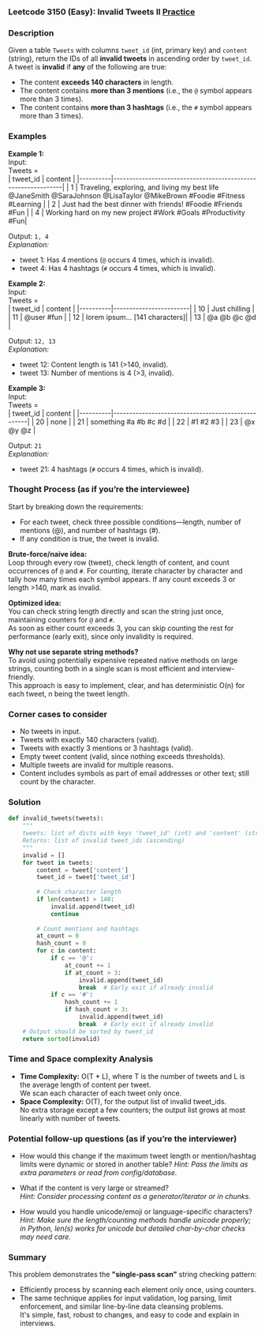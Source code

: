 ### Leetcode 3150 (Easy): Invalid Tweets II [Practice](https://leetcode.com/problems/invalid-tweets-ii)

### Description  
Given a table `Tweets` with columns `tweet_id` (int, primary key) and `content` (string), return the IDs of all **invalid tweets** in ascending order by `tweet_id`.  
A tweet is **invalid** if **any** of the following are true:
- The content **exceeds 140 characters** in length.
- The content contains **more than 3 mentions** (i.e., the `@` symbol appears more than 3 times).
- The content contains **more than 3 hashtags** (i.e., the `#` symbol appears more than 3 times).

### Examples  

**Example 1:**  
Input:  
Tweets =  
| tweet_id | content                                                      |
|----------|--------------------------------------------------------------|
| 1        | Traveling, exploring, and living my best life @JaneSmith @SaraJohnson @LisaTaylor @MikeBrown #Foodie #Fitness #Learning |
| 2        | Just had the best dinner with friends! #Foodie #Friends #Fun |
| 4        | Working hard on my new project #Work #Goals #Productivity #Fun|

Output: `1, 4`  
*Explanation:*
- tweet 1: Has 4 mentions (`@` occurs 4 times, which is invalid).
- tweet 4: Has 4 hashtags (`#` occurs 4 times, which is invalid).

**Example 2:**  
Input:  
Tweets =  
| tweet_id | content                |
|----------|------------------------|
| 10       | Just chilling          |
| 11       | @user #fun             |
| 12       | lorem ipsum...  [141 characters]|
| 13       | @a @b @c @d            |

Output: `12, 13`  
*Explanation:*
- tweet 12: Content length is 141 (>140, invalid).
- tweet 13: Number of mentions is 4 (>3, invalid).

**Example 3:**  
Input:  
Tweets =  
| tweet_id | content                                            |
|----------|---------------------------------------------------|
| 20       | none                                              |
| 21       | something #a #b #c #d                             |
| 22       | #1 #2 #3                                          |
| 23       | @x @y @z                                          |

Output: `21`  
*Explanation:*
- tweet 21: 4 hashtags (`#` occurs 4 times, which is invalid).

### Thought Process (as if you’re the interviewee)  
Start by breaking down the requirements:
- For each tweet, check three possible conditions—length, number of mentions (@), and number of hashtags (#).
- If any condition is true, the tweet is invalid.

**Brute-force/naive idea:**  
Loop through every row (tweet), check length of content, and count occurrences of `@` and `#`.
For counting, iterate character by character and tally how many times each symbol appears. If any count exceeds 3 or length >140, mark as invalid.

**Optimized idea:**  
You can check string length directly and scan the string just once, maintaining counters for `@` and `#`.  
As soon as either count exceeds 3, you can skip counting the rest for performance (early exit), since only invalidity is required.

**Why not use separate string methods?**  
To avoid using potentially expensive repeated native methods on large strings, counting both in a single scan is most efficient and interview-friendly.  
This approach is easy to implement, clear, and has deterministic O(n) for each tweet, n being the tweet length.

### Corner cases to consider  
- No tweets in input.
- Tweets with exactly 140 characters (valid).
- Tweets with exactly 3 mentions or 3 hashtags (valid).
- Empty tweet content (valid, since nothing exceeds thresholds).
- Multiple tweets are invalid for multiple reasons.
- Content includes symbols as part of email addresses or other text; still count by the character.

### Solution

```python
def invalid_tweets(tweets):
    """
    tweets: list of dicts with keys 'tweet_id' (int) and 'content' (str)
    Returns: list of invalid tweet_ids (ascending)
    """
    invalid = []
    for tweet in tweets:
        content = tweet['content']
        tweet_id = tweet['tweet_id']
        
        # Check character length
        if len(content) > 140:
            invalid.append(tweet_id)
            continue
        
        # Count mentions and hashtags
        at_count = 0
        hash_count = 0
        for c in content:
            if c == '@':
                at_count += 1
                if at_count > 3:
                    invalid.append(tweet_id)
                    break  # Early exit if already invalid
            if c == '#':
                hash_count += 1
                if hash_count > 3:
                    invalid.append(tweet_id)
                    break  # Early exit if already invalid
    # Output should be sorted by tweet_id
    return sorted(invalid)
```

### Time and Space complexity Analysis  

- **Time Complexity:** O(T \* L), where T is the number of tweets and L is the average length of content per tweet.  
  We scan each character of each tweet only once.
- **Space Complexity:** O(T), for the output list of invalid tweet_ids.  
  No extra storage except a few counters; the output list grows at most linearly with number of tweets.

### Potential follow-up questions (as if you’re the interviewer)  

- How would this change if the maximum tweet length or mention/hashtag limits were dynamic or stored in another table?
  *Hint: Pass the limits as extra parameters or read from config/database.*

- What if the content is very large or streamed?  
  *Hint: Consider processing content as a generator/iterator or in chunks.*

- How would you handle unicode/emoji or language-specific characters?
  *Hint: Make sure the length/counting methods handle unicode properly; in Python, len(s) works for unicode but detailed char-by-char checks may need care.*

### Summary
This problem demonstrates the **"single-pass scan"** string checking pattern:  
- Efficiently process by scanning each element only once, using counters.
- The same technique applies for input validation, log parsing, limit enforcement, and similar line-by-line data cleansing problems.  
It's simple, fast, robust to changes, and easy to code and explain in interviews.